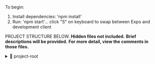 To begin:

1. Install dependencies: 'npm install'
2. Run: 'npm start'… click "S" on keyboard to swap between Expo and development client

PROJECT STRUCTURE BELOW.
**Hidden files not included.**
**Brief descriptions will be provided.**
**For more detail, view the comments in those files.**

<details>
<summary>📂 project-root</summary>

<details>
<summary>📂 app</summary>

<details>
<summary>📂 tabs</summary>

<details>
<summary>📂 account</summary>

- 📄 _layout.tsx — initializes account stack  
- 📄 index.tsx — sign in/up controller (unused in invite-only)  
- 📄 profile.tsx — profile page components  

</details>

- 📄 _layout.tsx — nav bar controller  
- 📄 index.tsx — feed & article fetching  
- 📄 savedArticles.tsx — user's saved articles  

</details>

- 📄 _layout.tsx — global app layout  
- 📄 +not-found.tsx — fallback for unknown routes  
- 📄 eula — EULA page wrapper  
- 📄 privacy-policy — privacy policy page wrapper  
- 📄 settings — edit profile (name, password)  

</details>

<details>
<summary>📂 assets</summary>

- 🖼️ fonts — app fonts  
- 🖼️ images — icons, logos  

<details>
<summary>📂 Legal</summary>

- 📜 EULA.tsx — rendered in eula page  
- 📜 Policy.tsx — rendered in privacy policy page  

</details>
</details>

<details>
<summary>📂 components</summary>

- 🧪 tests — minor snapshots and text tests  

<details>
<summary>📂 ui</summary>

- 🧩 IconSymbol.ios.tsx — iOS-specific icons  
- 🧩 IconSymbol.tsx — Android/web icons  
- 🧩 TabBarBackground.ios.tsx — bottom nav bar (iOS)  
- 🧩 TabBarBackground.tsx — bottom nav bar (Android/web)  

</details>

- 🧩 ArticleCard.tsx — displays articles in cards  
- 🧩 Collapsible.tsx — unused animation component  
- 🧩 DeleteAccountButton.tsx — account deletion logic  
- 🧩 DisplayImage.tsx — renders user profile pic  
- 🧩 ExternalLink.tsx — handles in-app navigation  
- 🧩 HapticTab.tsx — custom tab animation  
- 🧩 NameChange.tsx — updates name  
- 🧩 ParallaxScrollView.tsx — scroll & layout controller  
- 🧩 ResetPassword.tsx — password reset with current password  
- 🧩 Search.tsx — feed searching  
- 🧩 SideDrawer.tsx — feed selection drawer  
- 🧩 SignIn.tsx — sign in & recovery  
- 🧩 SignUp.tsx — account creation (not used)  
- 🧩 ThemeWrapper.tsx — theme context wrapper  
- 🧩 ToggleMode.tsx — light/dark mode toggle  
- 🧩 UploadImage.tsx — image picker for profile  

</details>

<details>
<summary>📂 constants</summary>

- 📄 Routes.ts — routing system  

</details>

<details>
<summary>📂 context</summary>

- 📄 AuthContext.tsx — tracks auth via Firebase  
- 📄 ImageContext.tsx — pulls profile photo from Firebase  
- 📄 ThemeContext.tsx — handles theme settings  

</details>

<details>
<summary>🔑 keys</summary>

- 🔐 Contains keys for Android, iOS, Firebase  

</details>

<details>
<summary>📂 scripts</summary>

- ⚙️ reset-project.js — resets to blank state (⚠️ destructive)  

</details>

<details>
<summary>🎨 styles</summary>

- 🎨 theme.ts — shared styling rules  
- 🎨 *(each page/component has its own style file)*  

</details>

<details>
<summary>🧰 utils</summary>

- 📄 decodeHTML.ts — converts HTML entities to readable text  

</details>

- 📄 .gitignore — ignored files list  
- ⚙️ app.config.js — main app settings  
- ⚙️ app.json — simplified app metadata  
- ⚙️ eas.json — build info  
- ⚙️ eslint.config.mjs — lint rules  
- ⚙️ firebase.js — Firebase init  
- ⚙️ metro.config.js — Expo config  
- 📄 package-lock.json — dependency versions  
- 📄 package.json — dependencies list  
- 📄 README.md — this file  
- ⚙️ tsconfig.json — TypeScript config  

</details>




